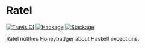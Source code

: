 # Ratel

[![Travis CI](https://travis-ci.org/tfausak/ratel.svg?branch=master)](https://travis-ci.org/tfausak/ratel)
[![Hackage](https://img.shields.io/hackage/v/ratel)](https://hackage.haskell.org/package/ratel)
[![Stackage](https://www.stackage.org/package/ratel/badge/nightly?label=stackage)](https://www.stackage.org/package/ratel)

Ratel notifies Honeybadger about Haskell exceptions.
